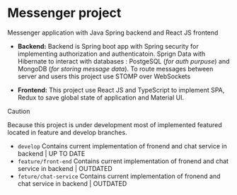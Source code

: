 # Messenger project
Messenger application with Java Spring backend and React JS frontend

*  **Backend:**
Backend is Spring boot app with Spring security for implementing authorization and authenticatoin.
Sprign Data with Hibernate to interact with databases : PostgeSQL (*for auth purpuse*) and MongoDB (*for storing message data*).
To route messages between server and users this project use STOMP over WebSockets

* **Frontend:**
This project use React JS and TypeScript to implement SPA, Redux to save global state of application and Material UI.

> [!Caution]
> Because this project is under development most of implemented featured located in feature and develop branches.
> * `develop` Contains current implementation of fronend and chat service in backend | UP TO DATE
> * `feature/front-end` Contains current implementation  of fronend and chat service in backend | OUTDATED
> * `feture/chat-service` Contains current implementation  of fronend and chat service in backend | OUTDATED
